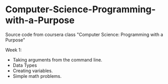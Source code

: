 # Computer-Science-Programming-with-a-Purpose
Source code from coursera class "Computer Science: Programming with a Purpose"

Week 1:
- Taking arguments from the command line.
- Data Types
- Creating variables.
- Simple math problems.
